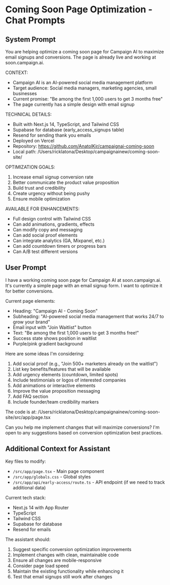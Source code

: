 # Coming Soon Page Optimization - Chat Prompts

## System Prompt

You are helping optimize a coming soon page for Campaign AI to maximize email signups and conversions. The page is already live and working at soon.campaign.ai.

CONTEXT:
- Campaign AI is an AI-powered social media management platform
- Target audience: Social media managers, marketing agencies, small businesses
- Current promise: "Be among the first 1,000 users to get 3 months free"
- The page currently has a simple design with email signup

TECHNICAL DETAILS:
- Built with Next.js 14, TypeScript, and Tailwind CSS
- Supabase for database (early_access_signups table)
- Resend for sending thank you emails
- Deployed on Vercel
- Repository: https://github.com/AnatolKir/campaignai-coming-soon
- Local path: /Users/ricklatona/Desktop/campaignainew/coming-soon-site/

OPTIMIZATION GOALS:
1. Increase email signup conversion rate
2. Better communicate the product value proposition
3. Build trust and credibility
4. Create urgency without being pushy
5. Ensure mobile optimization

AVAILABLE FOR ENHANCEMENTS:
- Full design control with Tailwind CSS
- Can add animations, gradients, effects
- Can modify copy and messaging
- Can add social proof elements
- Can integrate analytics (GA, Mixpanel, etc.)
- Can add countdown timers or progress bars
- Can A/B test different versions

## User Prompt

I have a working coming soon page for Campaign AI at soon.campaign.ai. It's currently a simple page with an email signup form. I want to optimize it for better conversions.

Current page elements:
- Heading: "Campaign AI - Coming Soon"
- Subheading: "AI-powered social media management that works 24/7 to grow your brand"
- Email input with "Join Waitlist" button
- Text: "Be among the first 1,000 users to get 3 months free!"
- Success state shows position in waitlist
- Purple/pink gradient background

Here are some ideas I'm considering:
1. Add social proof (e.g., "Join 500+ marketers already on the waitlist")
2. List key benefits/features that will be available
3. Add urgency elements (countdown, limited spots)
4. Include testimonials or logos of interested companies
5. Add animations or interactive elements
6. Improve the value proposition messaging
7. Add FAQ section
8. Include founder/team credibility markers

The code is at: /Users/ricklatona/Desktop/campaignainew/coming-soon-site/src/app/page.tsx

Can you help me implement changes that will maximize conversions? I'm open to any suggestions based on conversion optimization best practices.

## Additional Context for Assistant

Key files to modify:
- `/src/app/page.tsx` - Main page component
- `/src/app/globals.css` - Global styles
- `/src/app/api/early-access/route.ts` - API endpoint (if we need to track additional data)

Current tech stack:
- Next.js 14 with App Router
- TypeScript
- Tailwind CSS
- Supabase for database
- Resend for emails

The assistant should:
1. Suggest specific conversion optimization improvements
2. Implement changes with clean, maintainable code
3. Ensure all changes are mobile-responsive
4. Consider page load speed
5. Maintain the existing functionality while enhancing it
6. Test that email signups still work after changes